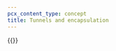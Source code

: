 ```yaml
---
pcx_content_type: concept
title: Tunnels and encapsulation
---
```


{{<render file="_tunnels-encapsulation-opening.md" productFolder="magic-transit" withParameters="Magic WAN;;/magic-wan/prerequisites/#set-maximum-segment-size">}}